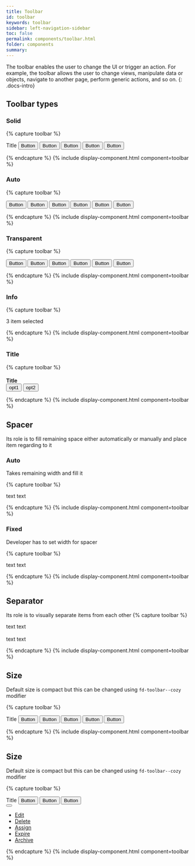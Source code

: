 ```yaml
---
title: Toolbar
id: toolbar
keywords: toolbar
sidebar: left-navigation-sidebar
toc: false
permalink: components/toolbar.html
folder: components
summary:
---
```


The toolbar enables the user to change the UI or trigger an action. For example, the toolbar allows the user to change views, manipulate data or objects, navigate to another page, perform generic actions, and so on.
{: .docs-intro}

## Toolbar types

### Solid

{% capture toolbar %}

  <div class="fd-toolbar fd-toolbar--active fd-toolbar--solid">
    <span>Title</span>
    <button class="fd-button fd-button--compact fd-button--transparent">Button</button>
    <span class="fd-toolbar__spacer fd-toolbar__spacer--auto"> </span>
    <button class="fd-button fd-button--compact fd-button--transparent">Button</button>
    <button class="fd-button fd-button--compact fd-button--transparent">Button</button>
    <span class="fd-toolbar__separator"></span>
    <button class="fd-button fd-button--compact fd-button--transparent">Button</button>
    <span class="fd-toolbar__spacer fd-toolbar__spacer--auto"> </span>
    <button class="fd-button fd-button--compact fd-button--transparent">Button</button>
  </div>

{% endcapture %}
{% include display-component.html component=toolbar %}

### Auto

{% capture toolbar %}

  <div class="fd-toolbar fd-toolbar--active fd-toolbar--clear fd-toolbar--auto">
    <button class="fd-button fd-button--compact fd-button--transparent">Button</button>
    <button class="fd-button fd-button--compact fd-button--transparent">Button</button>
    <span class="fd-toolbar__spacer fd-toolbar__spacer--auto"> </span>
    <button class="fd-button fd-button--compact fd-button--transparent">Button</button>
    <button class="fd-button fd-button--compact fd-button--transparent">Button</button>
    <span class="fd-toolbar__separator"></span>
    <button class="fd-button fd-button--compact fd-button--transparent">Button</button>
    <span class="fd-toolbar__spacer fd-toolbar__spacer--auto"> </span>
    <button class="fd-button fd-button--compact fd-button--transparent">Button</button>
  </div>

{% endcapture %}
{% include display-component.html component=toolbar %}

### Transparent

{% capture toolbar %}

  <div class="fd-toolbar fd-toolbar--active fd-toolbar--clear fd-toolbar--transparent">
    <button class="fd-button fd-button--compact fd-button--transparent">Button</button>
    <button class="fd-button fd-button--compact fd-button--transparent">Button</button>
    <span class="fd-toolbar__spacer fd-toolbar__spacer--auto"> </span>
    <button class="fd-button fd-button--compact fd-button--transparent">Button</button>
    <button class="fd-button fd-button--compact fd-button--transparent">Button</button>
    <span class="fd-toolbar__separator"></span>
    <button class="fd-button fd-button--compact fd-button--transparent">Button</button>
    <span class="fd-toolbar__spacer fd-toolbar__spacer--auto"> </span>
    <button class="fd-button fd-button--compact fd-button--transparent">Button</button>
  </div>

{% endcapture %}
{% include display-component.html component=toolbar %}

### Info

{% capture toolbar %}

  <div class="fd-toolbar fd-toolbar--active fd-toolbar--info">
    3 item selected
  </div>

{% endcapture %}
{% include display-component.html component=toolbar %}

### Title

{% capture toolbar %}

  <div class="fd-toolbar fd-toolbar--solid fd-toolbar--title fd-toolbar-active">
    <h4 style="margin-bottom:0px;">Title</h4>
    <span class="fd-toolbar__spacer fd-toolbar__spacer--auto"></span>
    <button class="fd-button fd-button--compact fd-button--transparent">opt1</button>
    <button class="fd-button fd-button--compact fd-button--transparent">opt2</button>
  </div>

{% endcapture %}
{% include display-component.html component=toolbar %}

## Spacer

Its role is to fill remaining space either automatically or manually and place item regarding to it

### Auto

Takes remaining width and fill it

{% capture toolbar %}

  <div class="fd-toolbar fd-toolbar--info fd-toolbar--active">
    <span>text</span>
    <span class="fd-toolbar__spacer fd-toolbar__spacer--auto"></span>
    <span>text</span>
  </div>

{% endcapture %}
{% include display-component.html component=toolbar %}

### Fixed

Developer has to set width for spacer

{% capture toolbar %}

  <div class="fd-toolbar fd-toolbar--active fd-toolbar--info">
    <span>text</span>
    <span class="fd-toolbar__spacer fd-toolbar__spacer--fixed" style="width:150px;"></span>
    <span>text</span>
  </div>

{% endcapture %}
{% include display-component.html component=toolbar %}

## Separator

Its role is to visually separate items from each other
{% capture toolbar %}

  <div class="fd-toolbar fd-toolbar--active fd-toolbar--info">
    <span>text</span>
    <span class="fd-toolbar__separator"></span>
    <span>text</span>
  </div>
  
  <br>
  
  <div class="fd-toolbar fd-toolbar--active fd-toolbar--solid">
    <span>text</span>
    <span class="fd-toolbar__separator"></span>
    <span>text</span>
  </div>

{% endcapture %}
{% include display-component.html component=toolbar %}

## Size

Default size is compact but this can be changed using `fd-toolbar--cozy` modifier

{% capture toolbar %}

  <div class="fd-toolbar fd-toolbar--active fd-toolbar--solid fd-toolbar--cozy">
    <span>Title</span>
    <button class="fd-button fd-button--compact fd-button--transparent">Button</button>
    <span class="fd-toolbar__spacer fd-toolbar__spacer--auto"> </span>
    <button class="fd-button fd-button--compact fd-button--transparent">Button</button>
    <button class="fd-button fd-button--compact fd-button--transparent">Button</button>
    <span class="fd-toolbar__separator"></span>
    <button class="fd-button fd-button--compact fd-button--transparent">Button</button>
    <span class="fd-toolbar__spacer fd-toolbar__spacer--auto"> </span>
    <button class="fd-button fd-button--compact fd-button--transparent">Button</button>
  </div>

{% endcapture %}
{% include display-component.html component=toolbar %}

## Size

Default size is compact but this can be changed using `fd-toolbar--cozy` modifier

{% capture toolbar %}

  <div class="fd-toolbar fd-toolbar--active fd-toolbar--solid fd-toolbar--cozy">
    <span>Title</span>
    <span class="fd-toolbar__spacer fd-toolbar__spacer--auto"> </span>
    <button class="fd-button fd-button--compact fd-button--transparent">Button</button>
    <button class="fd-button fd-button--compact fd-button--transparent">Button</button>
    <button class="fd-button fd-button--compact fd-button--transparent">Button</button>
    <div class="fd-popover">
      <div class="fd-popover__control">
        <button class="fd-button fd-button--transparent fd-button--compact sap-icon--overflow"
                    aria-controls="wgxzK859" aria-haspopup="true" aria-expanded="false" aria-label="More"></button>
      </div>
      <div class="fd-popover__body fd-popover__body--right" aria-hidden="true" id="wgxzK859">
        <nav class="fd-menu" id="">
          <ul class="fd-menu__list fd-menu__list--no-shadow">
              <li class="fd-menu__item">
                  <a class="fd-menu__link" href="#">
                      <span class="fd-menu__title">Edit</span>
                  </a>
              </li>
              <li class="fd-menu__item">
                  <a class="fd-menu__link" href="#">
                      <span class="fd-menu__title">Delete</span>
                  </a>
              </li>
              <li class="fd-menu__item">
                  <a class="fd-menu__link" href="#">
                      <span class="fd-menu__title">Assign</span>
                  </a>
              </li>
              <li class="fd-menu__item">
                  <a class="fd-menu__link" href="#">
                      <span class="fd-menu__title">Expire</span>
                  </a>
              </li>
              <li class="fd-menu__item">
                  <a class="fd-menu__link" href="#">
                      <span class="fd-menu__title">Archive</span>
                  </a>
              </li>
          </ul>
        </nav>
      </div>
    </div>
  </div>

{% endcapture %}
{% include display-component.html component=toolbar %}
